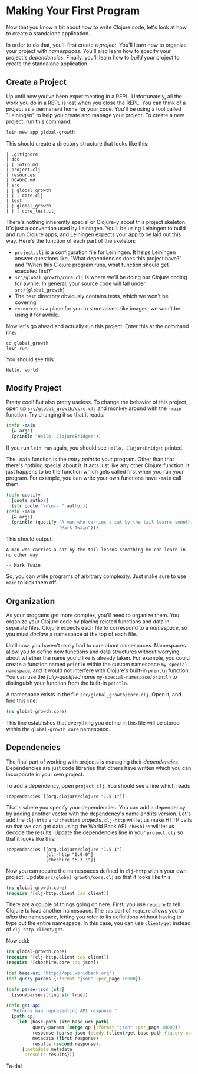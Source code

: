 Making Your First Program
=========================

Now that you know a bit about how to write Clojure code, let's look at how to create a standalone application.

In order to do that, you'll first create a *project*. You'll learn how to organize your project with *namespaces*. You'll also learn how to specify your project's *dependencies*. Finally, you'll learn how to *build* your project to create the standalone application.

## Create a Project

Up until now you've been experimenting in a REPL. Unfortunately, all the work you do in a REPL is lost when you close the REPL. You can think of a project as a permanent home for your code. You'll be using a tool called "Leiningen" to help you create and manage your project. To create a new project, run this command:

```clojure
lein new app global-growth
```

This should create a directory structure that looks like this:

```
| .gitignore
| doc
| | intro.md
| project.clj
| resources
| README.md
| src
| | global_growth
| | | core.clj
| test
| | global_growth
| | | core_test.clj
```

There's nothing inherently special or Clojure-y about this project skeleton. It's just a convention used by Leiningen. You'll be using Leiningen to build and run Clojure apps, and Leiningen expects your app to be laid out this way. Here's the function of each part of the skeleton:

- `project.clj` is a configuration file for Leiningen. It helps
  Leiningen answer questions like, "What dependencies does this
  project have?" and "When this Clojure program runs, what function
  should get executed first?"
- `src/global_growth/core.clj` is where we'll be doing our
  Clojure coding for awhile. In general, your source code will fall
  under `src/{global_growth}`
- The `test` directory obviously contains tests, which we won't be covering.
- `resources` is a place for you to store assets like images; we won't
  be using it for awhile.

Now let's go ahead and actually run this project. Enter this at the command line:

```
cd global_growth
lein run
```

You should see this:

```
Hello, world!
```

## Modify Project

Pretty cool! But also pretty useless. To change the behavior of this project, open up `src/global_growth/core.clj` and monkey around with the `-main` function. Try changing it so that it reads:

```clojure
(defn -main
  [& args]
  (println "Hello, ClojureBridge!"))
```

If you run `lein run` again, you should see `Hello, ClojureBridge!` printed.

The `-main` function is the *entry point* to your program. Other than that there's nothing special about it. It acts just like any other Clojure function. It just happens to be the function which gets called first when you run your program. For example, you can write your own functions have `-main` call them:

```clojure
(defn quotify
  [quote author]
  (str quote "\n\n-- " author))
(defn -main
  [& args]
  (println (quotify "A man who carries a cat by the tail learns something he can learn in no other way."
                    "Mark Twain")))
```

This should output:

```
A man who carries a cat by the tail learns something he can learn in no other way.

-- Mark Twain
```

So, you can write programs of arbitrary complexity. Just make sure to use `-main` to kick them off.

## Organization 

As your programs get more complex, you'll need to organize them. You organize your Clojure code by placing related functions and data in separate files. Clojure expects each file to correspond to a *namespace*, so you must *declare* a namespace at the top of each file.

Until now, you haven't really had to care about namespaces. Namespaces allow you to define new functions and data structures without worrying about whether the name you'd like is already taken. For example, you could create a function named `println` within the custom namespace `my-special-namespace`, and it would not interfere with Clojure's built-in `println` function. You can use the *fully-qualified name* `my-special-namespace/println` to distinguish your function from the built-in `println`.

A namespace exists in the file `src/global_growth/core.clj`. Open it, and find this line: 

```clojure
(ns global-growth.core)
```

This line establishes that everything you define in this file will be stored within the `global-growth.core` namespace. 


## Dependencies

The final part of working with projects is managing their *dependencies*. Dependencies are just code libraries that others have written which you can incorporate in your own project.

To add a dependency, open `project.clj`. You should see a line which reads

```
:dependencies [[org.clojure/clojure "1.5.1"]]
```

That's where you specify your dependencies. You can add a dependency by adding another vector with the dependency's name and its version. Let's add the `clj-http` and `cheshire` projects. `clj-http` will let us make HTTP calls so that we can get data using the World Bank API. `cheshire` will let us decode the results. Update the dependencies line in your `project.clj` so that it looks like this:

```
:dependencies [[org.clojure/clojure "1.5.1"]
               [clj-http "0.9.0"]
               [cheshire "5.3.1"]]
```

Now you can require the namespaces defined in `clj-http` within your own project. Update `src/global_growth/core.clj` so that it looks like this:

```clojure
(ns global-growth.core)
(require '[clj-http.client :as client])
```

There are a couple of things going on here. First, you use `require` to tell Clojure to load another namespace. The `:as` part of `require` allows you to *alias* the namespace, letting you refer to its definitions without having to type out the entire namespace. In this case, you can use `client/get` instead of `clj-http.client/get`.

Now add:

```clojure
(ns global-growth.core)
(require '[clj-http.client :as client])
(require '[cheshire.core :as json])

(def base-uri "http://api.worldbank.org")
(def query-params {:format "json" :per_page 10000})

(defn parse-json [str]
  (json/parse-string str true))

(defn get-api
  "Returns map representing API response."
  [path qp]
    (let [base-path (str base-uri path)
          query-params (merge qp {:format "json" :per_page 10000})
          response (parse-json (:body (client/get base-path {:query-params query-params})))
          metadata (first response)
          results (second response)]
      {:metadata metadata
       :results results}))
```

Ta-da!
